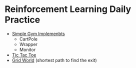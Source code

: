 # Reinforcement Learning Daily Practice
- [Simple Gym Implemenbts](https://github.com/zcczhang/UAV_Coverage/tree/master/Daily_Codes/Gym%20implements)
	- CartPole
	- Wrapper
	- Monitor
- [Tic Tac Toe](https://github.com/zcczhang/UAV_Coverage/blob/master/Daily_Codes/Tic-Tac-Toe/Tic-Tac-Toe.ipynb)
- [Grid World](https://github.com/zcczhang/UAV_Coverage/blob/master/Daily_Codes/Grid%20World/Grid_World.ipynb) (shortest path to find the exit)